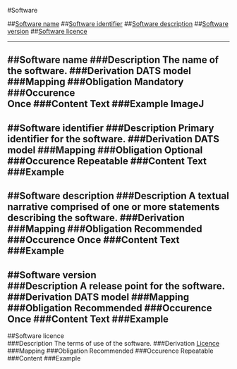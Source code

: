 #Software

##[Software name](#software-name-1)
##[Software identifier](#software-identifier-1)
##[Software description](#software-description-1)
##[Software version](#software-version-1)
##[Software licence](#software-version-1)

--------------------

##Software name 
###Description
The name of the software.
###Derivation
DATS model
###Mapping
###Obligation
Mandatory
###Occurence	
Once
###Content 
Text
###Example
ImageJ
--------------------
##Software identifier 
###Description
Primary identifier for the software.
###Derivation
DATS model
###Mapping
###Obligation
Optional
###Occurence
Repeatable
###Content
Text
###Example
--------------------
##Software description 
###Description
A textual narrative comprised of one or more statements describing the software.
###Derivation
###Mapping
###Obligation
Recommended
###Occurence
Once
###Content 
Text
###Example
--------------------
##Software version  
###Description
A release point for the software.
###Derivation
DATS model
###Mapping
###Obligation
Recommended
###Occurence
Once
###Content
Text
###Example
--------------------
##Software licence  
###Description
The terms of use of the software.
###Derivation
[Licence](https://github.com/JiscRDSS/Metadata/blob/master/properties/Dataset/Rights/licence.md) 
###Mapping
###Obligation
Recommended
###Occurence
Repeatable
###Content 
###Example
